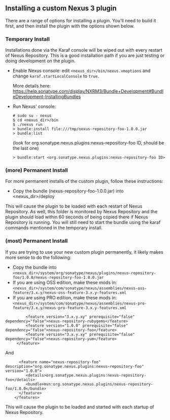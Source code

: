 ## Installing a custom Nexus 3 plugin

There are a range of options for installing a plugin. You'll need to build it first, and
then install the plugin with the options shown below.

### Temporary Install

Installations done via the Karaf console will be wiped out with every restart of Nexus Repository. This is a
good installation path if you are just testing or doing development on the plugin.

* Enable Nexus console: edit `<nexus_dir>/bin/nexus.vmoptions` and change `karaf.startLocalConsole`  to `true`.

  More details here: https://help.sonatype.com/display/NXRM3/Bundle+Development#BundleDevelopment-InstallingBundles

* Run Nexus' console:
  ```
  # sudo su - nexus
  $ cd <nexus_dir>/bin
  $ ./nexus run
  > bundle:install file:///tmp/nexus-repository-foo-1.0.0.jar
  > bundle:list
  ```
  (look for org.sonatype.nexus.plugins:nexus-repository-foo ID, should be the last one)
  ```
  > bundle:start <org.sonatype.nexus.plugins:nexus-repository-foo ID>
  ```

### (more) Permanent Install

For more permanent installs of the custom plugin, follow these instructions:

* Copy the bundle (nexus-repository-foo-1.0.0.jar) into <nexus_dir>/deploy

This will cause the plugin to be loaded with each restart of Nexus Repository. As well, this folder is monitored
by Nexus Repository and the plugin should load within 60 seconds of being copied there if Nexus Repository
is running. You will still need to start the bundle using the karaf commands mentioned in the temporary install.

### (most) Permanent Install

If you are trying to use your new custom plugin permanently, it likely makes more sense to do the following:

* Copy the bundle into `<nexus_dir>/system/org/sonatype/nexus/plugins/nexus-repository-foo/1.0.0/nexus-repository-foo-1.0.0.jar`
* If you are using OSS edition, make these mods in: `<nexus_dir>/system/com/sonatype/nexus/assemblies/nexus-oss-feature/3.x.y/nexus-oss-feature-3.x.y-features.xml`
* If you are using PRO edition, make these mods in: `<nexus_dir>/system/com/sonatype/nexus/assemblies/nexus-pro-feature/3.x.y/nexus-pro-feature-3.x.y-features.xml`
```
         <feature version="3.x.y.xy" prerequisite="false" dependency="false">nexus-repository-rubygems</feature>
         <feature version="1.0.0" prerequisite="false" dependency="false">nexus-repository-foo</feature>
         <feature version="3.x.y.xy" prerequisite="false" dependency="false">nexus-repository-yum</feature>
     </feature>
```
   And
```
      <feature name="nexus-repository-foo" description="org.sonatype.nexus.plugins:nexus-repository-foo" version="1.0.0">
         <details>org.sonatype.nexus.plugins:nexus-repository-foo</details>
         <bundle>mvn:org.sonatype.nexus.plugins/nexus-repository-foo/1.0.0</bundle>
      </feature>
    </features>
```
This will cause the plugin to be loaded and started with each startup of Nexus Repository.